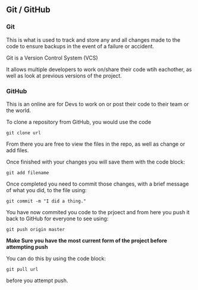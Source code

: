 ## Git / GitHub
 
 ### Git
 
 This is what is used to track and store any and all changes made to the code to ensure backups in the event of a failure or accident.
 
 Git is a Version Control System (VCS)
 
 It allows multiple developers to work on/share their code wtih eachother, as well as look at previous versions of the project.
 
 ### GitHub
 This is an online are for Devs to work on or post their code to their team or the world.
 
 To clone a repository from GitHub, you would use the code
 
 `git clone url`
 
 From there you are free to view the files in the repo, as well as change or add files.
 
 Once finished with your changes you will save them with the code block:
 
 `git add filename`
 
 Once completed you need to commit those changes, with a brief message of what you did, to the file using:
 
 `git commit -m "I did a thing."`
 
 You have now commited you code to the prjoect and from here you push it back to GitHub for everyone to see using:
 
 `git push origin master`
 
 **Make Sure you have the most current form of the project before attempting push** 
 
 You can do this by using the code block:
 
 `git pull url`
 
 before you attempt push.

